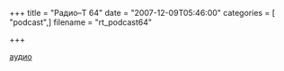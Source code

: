 +++
title = "Радио–Т 64"
date = "2007-12-09T05:46:00"
categories = [ "podcast",]
filename = "rt_podcast64"

+++

[аудио](http://cdn.radio-t.com/rt_podcast64.mp3)
<audio src="http://cdn.radio-t.com/rt_podcast64.mp3" preload="none"></audio>